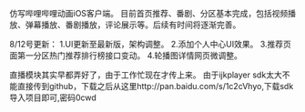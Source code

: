 仿写哔哩哔哩动画iOS客户端。
目前首页推荐、番剧、分区基本完成，包括视频播放、弹幕播放、番剧播放，评论展示等。后续有时间将逐渐完善。

8/12号更新：
1.UI更新至最新版，架构调整。
2.添加个人中心UI效果。
3.推荐页面第一分区热门推荐排行榜接口变动。
4.轮播图详情网页微调整。

直播模块其实早都弄好了，由于工作忙现在才传上来。
由于ijkplayer sdk太大不能直接传到github，下载之后从这里http://pan.baidu.com/s/1c2cVhyo,下载sdk导入项目即可,密码0cwd
